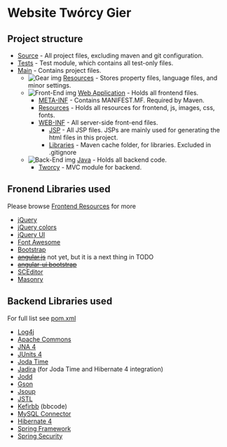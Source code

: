# Website Twórcy Gier

## Project structure
* [Source](src) - All project files, excluding maven and git configuration.
 * [Tests](src/test) - Test module, which contains all test-only files.
 * [Main](src/main) - Contains project files.
    * ![Gear img](https://pubs.vmware.com/vrealizeoperationsmanager-6/topic/com.vmware.vcom.core.doc/GUID-67A2F2E1-67AA-447F-B01B-71CAC8C4DE4D-low.png)
      [Resources](src/main/resources) - Stores property files, language files, and minor settings.
    * ![Front-End img](http://www.cakescookiesandcraftsshop.co.uk/skin/frontend/base/default/images/rewards/add_points.png)
      [Web Application](src/main/webapp) - Holds all frontend files.
      * [META-INF](src/main/webapp/META-INF) - Contains MANIFEST.MF. Required by Maven.
      * [Resources](src/main/webapp/resources) - Holds all resources for frontend, js, images, css, fonts.
      * [WEB-INF](src/main/webapp/WEB-INF) - All server-side front-end files.
        * [JSP](src/main/webapp/WEB-INF/jsp) - All JSP files. JSPs are mainly used for generating the html files in this project.
        * [Libraries](src/main/webapp/WEB-INF/lib) - Maven cache folder, for libraries. Excluded in .gitignore
    * ![Back-End img](http://icons.iconarchive.com/icons/led24.de/led/16/page-code-icon.png)
      [Java](src/main/java) - Holds all backend code.
      * [Tworcy](src/main/java/com/clockwise/tworcy) - MVC module for backend.

## Fronend Libraries used
Please browse [Frontend Resources](src/main/webapp/resources) for more

* [jQuery](https://jquery.com/)
* [jQuery colors](https://github.com/jquery/jquery-color)
* [jQuery UI](https://jqueryui.com/)
* [Font Awesome](https://fortawesome.github.io/Font-Awesome/)
* [Bootstrap](http://getbootstrap.com/)
* ~~[angular.js](https://angularjs.org/)~~ not yet, but it is a next thing in TODO
* ~~[angular-ui bootstrap](https://github.com/angular-ui/bootstrap)~~
* [SCEditor](http://www.sceditor.com/)
* [Masonry](http://masonry.desandro.com)

## Backend Libraries used
For full list see [pom.xml](https://github.com/ghandhikus/TworcyGierStrona/blob/master/pom.xml)

* [Log4j](http://logging.apache.org/log4j)
* [Apache Commons](https://commons.apache.org/)
* [JNA 4](https://github.com/java-native-access/jna)
* [JUnits 4](http://junit.org/junit4/)
* [Joda Time](http://www.joda.org/joda-time/)
* [Jadira](http://jadira.sourceforge.net/) (for Joda Time and Hibernate 4 integration)
* [Jodd](http://jodd.org/)
* [Gson](https://github.com/google/gson)
* [Jsoup](http://jsoup.org/)
* [JSTL](http://www.oracle.com/technetwork/java/index-jsp-135995.html)
* [Kefirbb](http://kefirsf.org/kefirbb/) (bbcode)
* [MySQL Connector](https://www.mysql.com/products/connector/)
* [Hibernate 4](http://hibernate.org/orm/downloads/)
* [Spring Framework](http://projects.spring.io/spring-framework/)
* [Spring Security](http://projects.spring.io/spring-security/)
